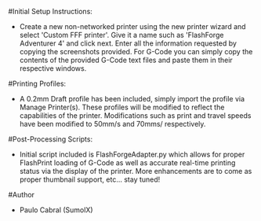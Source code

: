 #Initial Setup Instructions:

* Create a new non-networked printer using the new printer wizard and
select 'Custom FFF printer'.  Give it a name such as
'FlashForge Adventurer 4' and click next.  Enter all the information
requested by copying the screenshots provided.  For G-Code you can 
simply copy the contents of the provided G-Code text files and paste
them in their respective windows.

#Printing Profiles:

* A 0.2mm Draft profile has been included, simply import the profile
via Manage Printer(s).  These profiles will be modified to reflect
the capabilities of the printer.  Modifications such as print and 
travel speeds have been modified to 50mm/s and 70mms/ respectively.

#Post-Processing Scripts:

* Initial script included is FlashForgeAdapter.py which allows for
proper FlashPrint loading of G-Code as well as accurate real-time
printing status via the display of the printer.  More enhancements
are to come as proper thumbnail support, etc... stay tuned!

#Author
* Paulo Cabral (SumolX)
 
